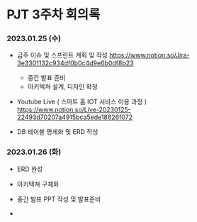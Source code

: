 # PJT 3주차 회의록

### 2023.01.25 (수)

- 금주 이슈 및 스프린트 계획 및 작성
https://www.notion.so/Jira-3e3301132c934df0b0c4d9e6b0df8b23

  - 중간 발표 준비
  - 아키텍쳐 설계, 디자인 확정

- Youtube Live ( 스마트 홈 IOT 서비스 이용 과정 )
https://www.notion.so/Live-20230125-22493d70207a4915bca5ede18626f072

- DB 테이블 명세화 및 ERD 작성

### 2023.01.26 (화)

- ERD 완성

- 아키텍쳐 구체화

- 중간 발표 PPT 작성 및 발표준비

- 
